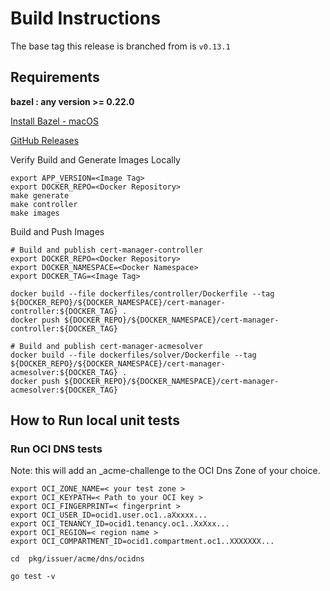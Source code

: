 # Build Instructions

The base tag this release is branched from is `v0.13.1`


## Requirements
**bazel : any version >= 0.22.0**

[Install Bazel - macOS](https://docs.bazel.build/versions/master/install-os-x.html)  

[GitHub Releases](https://github.com/bazelbuild/bazel/releases)  

Verify Build and Generate Images Locally 
 
```  
export APP_VERSION=<Image Tag>
export DOCKER_REPO=<Docker Repository>
make generate 
make controller 
make images  
```  

Build and Push Images

```
# Build and publish cert-manager-controller
export DOCKER_REPO=<Docker Repository>
export DOCKER_NAMESPACE=<Docker Namespace>
export DOCKER_TAG=<Image Tag>

docker build --file dockerfiles/controller/Dockerfile --tag ${DOCKER_REPO}/${DOCKER_NAMESPACE}/cert-manager-controller:${DOCKER_TAG} .
docker push ${DOCKER_REPO}/${DOCKER_NAMESPACE}/cert-manager-controller:${DOCKER_TAG}

# Build and publish cert-manager-acmesolver 
docker build --file dockerfiles/solver/Dockerfile --tag ${DOCKER_REPO}/${DOCKER_NAMESPACE}/cert-manager-acmesolver:${DOCKER_TAG} .
docker push ${DOCKER_REPO}/${DOCKER_NAMESPACE}/cert-manager-acmesolver:${DOCKER_TAG}
```

## How to Run local unit tests  

### Run OCI DNS tests
Note: this will add an _acme-challenge to the OCI Dns Zone of your choice. 

```
export OCI_ZONE_NAME=< your test zone >
export OCI_KEYPATH=< Path to your OCI key >
export OCI_FINGERPRINT=< fingerprint >
export OCI_USER_ID=ocid1.user.oc1..aXxxxx...
export OCI_TENANCY_ID=ocid1.tenancy.oc1..XxXxx...
export OCI_REGION=< region name >
export OCI_COMPARTMENT_ID=ocid1.compartment.oc1..XXXXXXX...

cd  pkg/issuer/acme/dns/ocidns

go test -v
```
